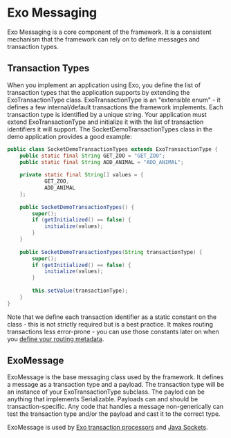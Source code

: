 Exo Messaging
=============

Exo Messaging is a core component of the framework.  It is a consistent mechanism that the framework can rely on to define messages and transaction types.  

## Transaction Types
When you implement an application using Exo, you define the list of transaction types that the application supports by extending the ExoTransactionType class.  ExoTransactionType is an "extensible enum" - it defines a few internal/default transactions the framework implements.  Each transaction type is identified by a unique string.  Your application must extend ExoTransactionType and initialize it with the list of transaction identifiers it will support.  The SocketDemoTransactionTypes class in the demo application provides a good example:

```java
public class SocketDemoTransactionTypes extends ExoTransactionType {
	public static final String GET_ZOO = "GET_ZOO";
	public static final String ADD_ANIMAL = "ADD_ANIMAL";
	
	private static final String[] values = {
			GET_ZOO,
			ADD_ANIMAL
	};
	
	public SocketDemoTransactionTypes() {
		super();
		if (getInitialized() == false) {
			initialize(values);
		}
	}
	
	public SocketDemoTransactionTypes(String transactionType) {
		super();
		if (getInitialized() == false) {
			initialize(values);
		}
		
		this.setValue(transactionType);
	}
}
```

Note that we define each transaction identifier as a static constant on the class - this is not strictly required but is a best practice.  It makes routing transactions less error-prone - you can use those constants later on when you [define your routing metadata](TransactionRouting.md).

## ExoMessage
ExoMessage is the base messaging class used by the framework.  It defines a message as a transaction type and a payload.  The transaction type will be an instance of your ExoTransactionType subclass.  The paylod can be anything that implements Serializable.  Payloads can and should be transaction-specific.  Any code that handles a message non-generically can test the transaction type and/or the payload and cast it to the correct type.

ExoMessage is used by [Exo transaction processors]((TransactionRouting.md)) and [Java Sockets](JavaSockets.md).

